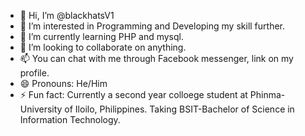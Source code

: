 - 👋 Hi, I’m @blackhatsV1
- 👀 I’m interested in Programming and Developing my skill further.
- 🌱 I’m currently learning PHP and mysql.
- 💞️ I’m looking to collaborate on anything.
- 📫 You can chat with me through Facebook messenger, link on my profile.
- 😄 Pronouns: He/Him
- ⚡ Fun fact: Currently a second year colloege student at Phinma-University of Iloilo, Philippines. Taking BSIT-Bachelor of Science in Information Technology.

<!---
blackhatsV1/blackhatsV1 is a ✨ special ✨ repository because its `README.md` (this file) appears on your GitHub profile.
You can click the Preview link to take a look at your changes.
--->
